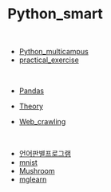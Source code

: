 # Python_smart

<br>

- [Python_multicampus](https://github.com/seunghyunshin111/Python_smart/tree/master/Python/Python_multicampus)
- [practical_exercise](https://github.com/seunghyunshin111/Python_smart/tree/master/Python/practical_exercise)

<br>

- [Pandas](https://github.com/seunghyunshin111/Python_smart/tree/master/Pandas)

- [Theory](https://github.com/seunghyunshin111/Python_smart/tree/master/Theory)
- [Web_crawling](https://github.com/seunghyunshin111/Python_smart/tree/master/Web_crawling)

<br>

- [언어판별프로그램](https://github.com/seunghyunshin111/Python_smart/tree/master/언어판별프로그램)
- [mnist](https://github.com/seunghyunshin111/Python_smart/tree/master/Python_Code/mnist)
- [Mushroom](https://github.com/seunghyunshin111/Python_smart/tree/master/Python_Code/Mushroom)
- [mglearn](https://github.com/seunghyunshin111/Python_smart/tree/master/Python_Code/mglearn)





